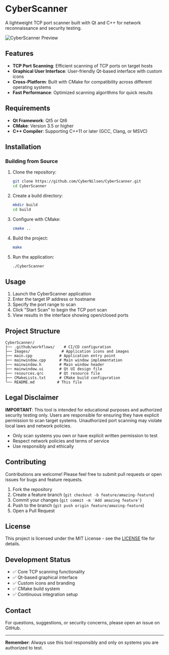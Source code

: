 # CyberScanner

A lightweight TCP port scanner built with Qt and C++ for network reconnaissance and security testing.

![CyberScanner Preview](https://github.com/user-attachments/assets/37e3f3f1-4877-4f72-947a-a9e3b837c322)


## Features

- **TCP Port Scanning**: Efficient scanning of TCP ports on target hosts
- **Graphical User Interface**: User-friendly Qt-based interface with custom icons
- **Cross-Platform**: Built with CMake for compatibility across different operating systems
- **Fast Performance**: Optimized scanning algorithms for quick results

## Requirements

- **Qt Framework**: Qt5 or Qt6
- **CMake**: Version 3.5 or higher
- **C++ Compiler**: Supporting C++11 or later (GCC, Clang, or MSVC)

## Installation

### Building from Source

1. Clone the repository:
   ```bash
   git clone https://github.com/CyberNilsen/CyberScanner.git
   cd CyberScanner
   ```

2. Create a build directory:
   ```bash
   mkdir build
   cd build
   ```

3. Configure with CMake:
   ```bash
   cmake ..
   ```

4. Build the project:
   ```bash
   make
   ```

5. Run the application:
   ```bash
   ./CyberScanner
   ```

## Usage

1. Launch the CyberScanner application
2. Enter the target IP address or hostname
3. Specify the port range to scan
4. Click "Start Scan" to begin the TCP port scan
5. View results in the interface showing open/closed ports

## Project Structure

```
CyberScanner/
├── .github/workflows/    # CI/CD configuration
├── Images/              # Application icons and images
├── main.cpp            # Application entry point
├── mainwindow.cpp      # Main window implementation
├── mainwindow.h        # Main window header
├── mainwindow.ui       # Qt UI design file
├── resources.qrc       # Qt resource file
├── CMakeLists.txt      # CMake build configuration
└── README.md          # This file
```

## Legal Disclaimer

**IMPORTANT**: This tool is intended for educational purposes and authorized security testing only. Users are responsible for ensuring they have explicit permission to scan target systems. Unauthorized port scanning may violate local laws and network policies.

- Only scan systems you own or have explicit written permission to test
- Respect network policies and terms of service
- Use responsibly and ethically

## Contributing

Contributions are welcome! Please feel free to submit pull requests or open issues for bugs and feature requests.

1. Fork the repository
2. Create a feature branch (`git checkout -b feature/amazing-feature`)
3. Commit your changes (`git commit -m 'Add amazing feature'`)
4. Push to the branch (`git push origin feature/amazing-feature`)
5. Open a Pull Request

## License

This project is licensed under the MIT License - see the [LICENSE](LICENSE) file for details.

## Development Status

- ✅ Core TCP scanning functionality
- ✅ Qt-based graphical interface
- ✅ Custom icons and branding
- ✅ CMake build system
- ✅ Continuous integration setup

## Contact

For questions, suggestions, or security concerns, please open an issue on GitHub.

---

**Remember**: Always use this tool responsibly and only on systems you are authorized to test.
